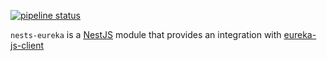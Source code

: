 
[![pipeline status](https://gitlab.com/fboisselier52/nestjs-eureka/badges/master/pipeline.svg)](https://gitlab.com/fboisselier52/nestjs-eureka/commits/master)

`nests-eureka` is a [NestJS](https://nestjs.com/) module that provides an integration with [eureka-js-client](https://github.com/jquatier/eureka-js-client#eureka-js-client)
